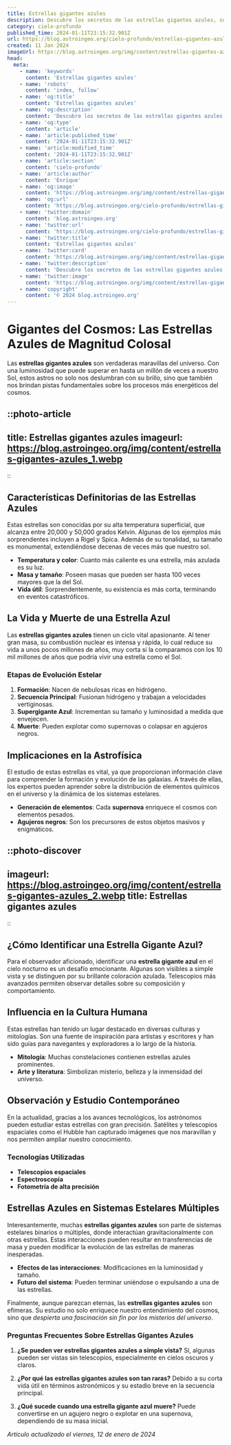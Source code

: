 ```yaml
---
title: Estrellas gigantes azules
description: Descubre los secretos de las estrellas gigantes azules, su poder, belleza y papel fundamental en el cosmos. Explora con nosotros estos faros celestiales.
category: cielo-profundo
published_time: 2024-01-11T23:15:32.901Z
url: https://blog.astroingeo.org/cielo-profundo/estrellas-gigantes-azules
created: 11 Jan 2024
imageUrl: https://blog.astroingeo.org/img/content/estrellas-gigantes-azules_1.webp
head:
  meta:
    - name: 'keywords'
      content: 'Estrellas gigantes azules'
    - name: 'robots'
      content: 'index, follow'
    - name: 'og:title'
      content: 'Estrellas gigantes azules'
    - name: 'og:description'
      content: 'Descubre los secretos de las estrellas gigantes azules, su poder, belleza y papel fundamental en el cosmos. Explora con nosotros estos faros celestiales.'
    - name: 'og:type'
      content: 'article'
    - name: 'article:published_time'
      content: '2024-01-11T23:15:32.901Z'
    - name: 'article:modified_time'
      content: '2024-01-11T23:15:32.901Z'
    - name: 'article:section'
      content: 'cielo-profundo'
    - name: 'article:author'
      content: 'Enrique'
    - name: 'og:image'
      content: 'https://blog.astroingeo.org/img/content/estrellas-gigantes-azules_1.webp'
    - name: 'og:url'
      content: 'https://blog.astroingeo.org/cielo-profundo/estrellas-gigantes-azules'
    - name: 'twitter:domain'
      content: 'blog.astroingeo.org'
    - name: 'twitter:url'
      content: 'https://blog.astroingeo.org/cielo-profundo/estrellas-gigantes-azules'
    - name: 'twitter:title'
      content: 'Estrellas gigantes azules'
    - name: 'twitter:card'
      content: 'https://blog.astroingeo.org/img/content/estrellas-gigantes-azules_1.webp'
    - name: 'twitter:description'
      content: 'Descubre los secretos de las estrellas gigantes azules, su poder, belleza y papel fundamental en el cosmos. Explora con nosotros estos faros celestiales.'
    - name: 'twitter:image'
      content: 'https://blog.astroingeo.org/img/content/estrellas-gigantes-azules_1.webp'
    - name: 'copyright'
      content: '© 2024 blog.astroingeo.org'
---
```

# Gigantes del Cosmos: Las Estrellas Azules de Magnitud Colosal

Las **estrellas gigantes azules** son verdaderas maravillas del universo. Con una luminosidad que puede superar en hasta un millón de veces a nuestro Sol, estos astros no solo nos deslumbran con su brillo, sino que también nos brindan pistas fundamentales sobre los procesos más energéticos del cosmos.


::photo-article
---
title: Estrellas gigantes azules
imageurl: https://blog.astroingeo.org/img/content/estrellas-gigantes-azules_1.webp
---
::


## Características Definitorias de las Estrellas Azules

Estas estrellas son conocidas por su alta temperatura superficial, que alcanza entre 20,000 y 50,000 grados Kelvin. Algunas de los ejemplos más sorprendentes incluyen a Rigel y Spica. Además de su tonalidad, su tamaño es monumental, extendiéndose decenas de veces más que nuestro sol.

- **Temperatura y color**: Cuanto más caliente es una estrella, más azulada es su luz.
- **Masa y tamaño**: Poseen masas que pueden ser hasta 100 veces mayores que la del Sol.
- **Vida útil**: Sorprendentemente, su existencia es más corta, terminando en eventos catastróficos.

## La Vida y Muerte de una Estrella Azul

Las **estrellas gigantes azules** tienen un ciclo vital apasionante. Al tener gran masa, su combustión nuclear es intensa y rápida, lo cual reduce su vida a unos pocos millones de años, muy corta si la comparamos con los 10 mil millones de años que podría vivir una estrella como el Sol.

### Etapas de Evolución Estelar

1. **Formación**: Nacen de nebulosas ricas en hidrógeno.
2. **Secuencia Principal**: Fusionan hidrógeno y trabajan a velocidades vertiginosas.
3. **Supergigante Azul**: Incrementan su tamaño y luminosidad a medida que envejecen.
4. **Muerte**: Pueden explotar como supernovas o colapsar en agujeros negros.

## Implicaciones en la Astrofísica

El estudio de estas estrellas es vital, ya que proporcionan información clave para comprender la formación y evolución de las galaxias. A través de ellas, los expertos pueden aprender sobre la distribución de elementos químicos en el universo y la dinámica de los sistemas estelares.

- **Generación de elementos**: Cada **supernova** enriquece el cosmos con elementos pesados.
- **Agujeros negros**: Son los precursores de estos objetos masivos y enigmáticos.


::photo-discover
---
imageurl: https://blog.astroingeo.org/img/content/estrellas-gigantes-azules_2.webp
title: Estrellas gigantes azules
---
::


## ¿Cómo Identificar una Estrella Gigante Azul?

Para el observador aficionado, identificar una **estrella gigante azul** en el cielo nocturno es un desafío emocionante. Algunas son visibles a simple vista y se distinguen por su brillante coloración azulada. Telescopios más avanzados permiten observar detalles sobre su composición y comportamiento.

## Influencia en la Cultura Humana

Estas estrellas han tenido un lugar destacado en diversas culturas y mitologías. Son una fuente de inspiración para artistas y escritores y han sido guías para navegantes y exploradores a lo largo de la historia.

- **Mitología**: Muchas constelaciones contienen estrellas azules prominentes.
- **Arte y literatura**: Simbolizan misterio, belleza y la inmensidad del universo.


## Observación y Estudio Contemporáneo

En la actualidad, gracias a los avances tecnológicos, los astrónomos pueden estudiar estas estrellas con gran precisión. Satélites y telescopios espaciales como el Hubble han capturado imágenes que nos maravillan y nos permiten ampliar nuestro conocimiento.

### Tecnologías Utilizadas

- **Telescopios espaciales**
- **Espectroscopía**
- **Fotometría de alta precisión**

## Estrellas Azules en Sistemas Estelares Múltiples

Interesantemente, muchas **estrellas gigantes azules** son parte de sistemas estelares binarios o múltiples, donde interactúan gravitacionalmente con otras estrellas. Estas interacciones pueden resultar en transferencias de masa y pueden modificar la evolución de las estrellas de maneras inesperadas.

- **Efectos de las interacciones**: Modificaciones en la luminosidad y tamaño.
- **Futuro del sistema**: Pueden terminar uniéndose o expulsando a una de las estrellas.

Finalmente, aunque parezcan eternas, las **estrellas gigantes azules** son efímeras. Su estudio no solo enriquece nuestro entendimiento del cosmos, sino que *despierta una fascinación sin fin por los misterios del universo*.

### Preguntas Frecuentes Sobre Estrellas Gigantes Azules

1. **¿Se pueden ver estrellas gigantes azules a simple vista?**
   Sí, algunas pueden ser vistas sin telescopios, especialmente en cielos oscuros y claros.

2. **¿Por qué las estrellas gigantes azules son tan raras?**
   Debido a su corta vida útil en términos astronómicos y su estadio breve en la secuencia principal.

3. **¿Qué sucede cuando una estrella gigante azul muere?**
   Puede convertirse en un agujero negro o explotar en una supernova, dependiendo de su masa inicial.

_Artículo actualizado el viernes, 12 de enero de 2024_